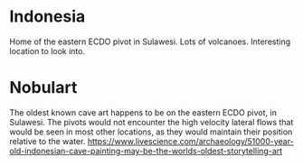 # Indonesia

Home of the eastern ECDO pivot in Sulawesi. Lots of volcanoes. Interesting location to look into.

# Nobulart

The oldest known cave art happens to be on the eastern ECDO pivot, in Sulawesi. The pivots would not encounter the high velocity lateral flows that would be seen in most other locations, as they would maintain their position relative to the water.
https://www.livescience.com/archaeology/51000-year-old-indonesian-cave-painting-may-be-the-worlds-oldest-storytelling-art
